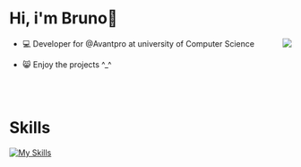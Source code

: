 # Hi, i'm Bruno👋

<img align="right" src="https://github-readme-stats.vercel.app/api/top-langs/?username=brunopstephan&layout=compact&theme=dark&hide=blade,php">

- 💻 Developer for @Avantpro at university of Computer Science

- 😸 Enjoy the projects ^_^

<br>
<br>

# Skills

[![My Skills](https://skillicons.dev/icons?i=ts,react,nestjs,nodejs,docker,linux,ubuntu,postgres,mysql,mongodb,js,php,laravel)](https://skillicons.dev)






